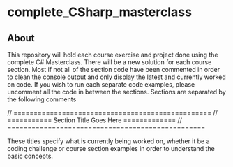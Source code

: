 # complete_CSharp_masterclass


## About
This repository will hold each course exercise and project done using the complete C# Masterclass.
There will be a new solution for each course section. Most if not all of the section code have been 
commented in order to clean the console output and only display the latest and currently worked on code.
If you wish to run each separate code examples, please uncomment all the code in between the sections.
Sections are separated by the following comments

// =================================================
// =========== Section Title Goes Here =============
// =================================================

These titles specify what is currently being worked on, 
whether it be a coding challenge or course section examples
in order to understand the basic concepts.
